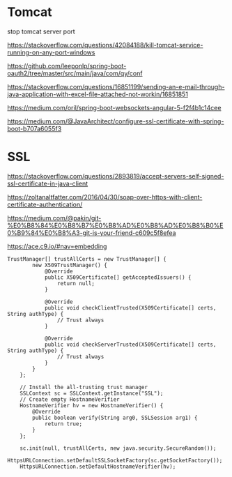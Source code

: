 # Tomcat
stop tomcat server port 

https://stackoverflow.com/questions/42084188/kill-tomcat-service-running-on-any-port-windows

https://github.com/leeponlp/spring-boot-oauth2/tree/master/src/main/java/com/qy/conf

https://stackoverflow.com/questions/16851199/sending-an-e-mail-through-java-application-with-excel-file-attached-not-workin/16851851

https://medium.com/oril/spring-boot-websockets-angular-5-f2f4b1c14cee

https://medium.com/@JavaArchitect/configure-ssl-certificate-with-spring-boot-b707a6055f3

# SSL

https://stackoverflow.com/questions/2893819/accept-servers-self-signed-ssl-certificate-in-java-client

https://zoltanaltfatter.com/2016/04/30/soap-over-https-with-client-certificate-authentication/

https://medium.com/@pakin/git-%E0%B8%84%E0%B8%B7%E0%B8%AD%E0%B8%AD%E0%B8%B0%E0%B9%84%E0%B8%A3-git-is-your-friend-c609c5f8efea


https://ace.c9.io/#nav=embedding

    TrustManager[] trustAllCerts = new TrustManager[] {
			new X509TrustManager() {
				@Override
				public X509Certificate[] getAcceptedIssuers() {
					return null;
				}
				
				@Override
				public void checkClientTrusted(X509Certificate[] certs, String authType) {
					// Trust always
				}
				
				@Override
				public void checkServerTrusted(X509Certificate[] certs, String authType) {
					// Trust always
				}
			}
		};

		// Install the all-trusting trust manager
		SSLContext sc = SSLContext.getInstance("SSL");
		// Create empty HostnameVerifier
		HostnameVerifier hv = new HostnameVerifier() {
			@Override
			public boolean verify(String arg0, SSLSession arg1) {
				return true;
			}
		};

		sc.init(null, trustAllCerts, new java.security.SecureRandom());
		HttpsURLConnection.setDefaultSSLSocketFactory(sc.getSocketFactory());
		HttpsURLConnection.setDefaultHostnameVerifier(hv);
